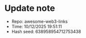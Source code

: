 ﻿# Update note
- Repo: awesome-web3-links
- Time: 10/12/2025 19:51:11
- Hash seed: 638958954712753438
